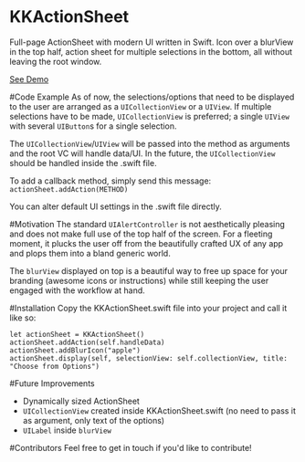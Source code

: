 # KKActionSheet
Full-page ActionSheet with modern UI written in Swift. Icon over a blurView in the top half, action sheet for multiple selections in the bottom, all without leaving the root window.

[See Demo](https://vimeo.com/151548427)

#Code Example
As of now, the selections/options that need to be displayed to the user are arranged as a `UICollectionView` or a `UIView`. If multiple selections have to be made, `UICollectionView` is preferred; a single `UIView` with several `UIButton`s for a single selection.

The `UICollectionView`/`UIView` will be passed into the method as arguments and the root VC will handle data/UI. In the future, the `UICollectionView` should be handled inside the .swift file.

To add a callback method, simply send this message: `actionSheet.addAction(METHOD)`

You can alter default UI settings in the .swift file directly.


#Motivation
The standard `UIAlertController` is not aesthetically pleasing and does not make full use of the top half of the screen. For a fleeting moment, it plucks the user off from the beautifully crafted UX of any app and plops them into a bland generic world.

The `blurView` displayed on top is a beautiful way to free up space for your branding (awesome icons or instructions) while still keeping the user engaged with the workflow at hand.


#Installation
Copy the KKActionSheet.swift file into your project and call it like so:

```
let actionSheet = KKActionSheet()
actionSheet.addAction(self.handleData)
actionSheet.addBlurIcon("apple")
actionSheet.display(self, selectionView: self.collectionView, title: "Choose from Options")
```

#Future Improvements
- Dynamically sized ActionSheet
- `UICollectionView` created inside KKActionSheet.swift (no need to pass it as argument, only text of the options)
- `UILabel` inside `blurView`

#Contributors
Feel free to get in touch if you'd like to contribute!
